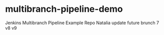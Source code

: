 # multibranch-pipeline-demo
Jenkins Multibranch Pipeline Example Repo
  Natalia update future brunch 7
    v8
    v9
